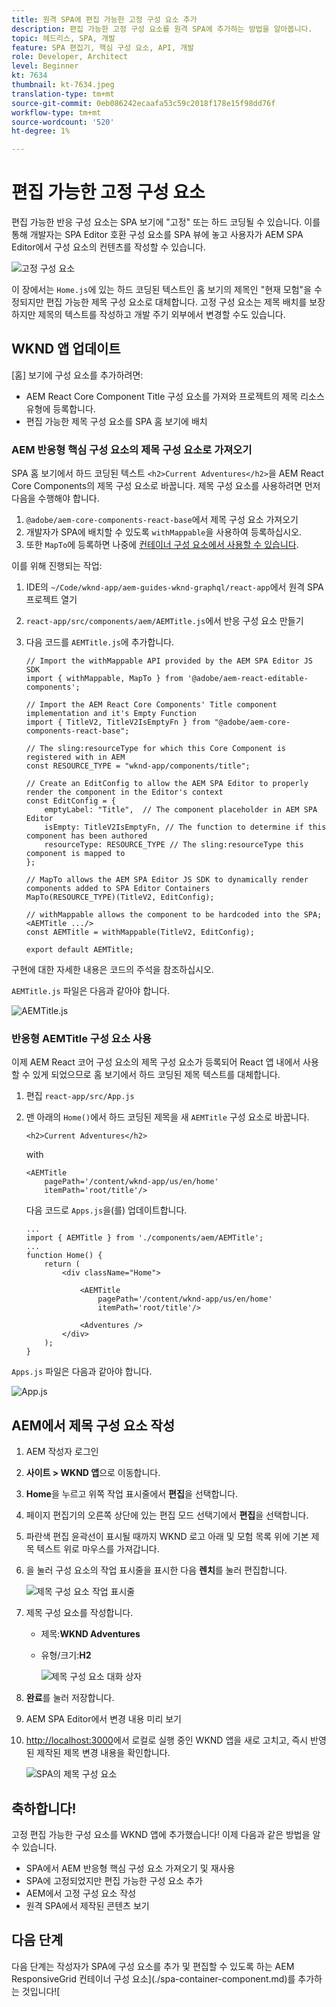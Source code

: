 ```yaml
---
title: 원격 SPA에 편집 가능한 고정 구성 요소 추가
description: 편집 가능한 고정 구성 요소를 원격 SPA에 추가하는 방법을 알아봅니다.
topic: 헤드리스, SPA, 개발
feature: SPA 편집기, 핵심 구성 요소, API, 개발
role: Developer, Architect
level: Beginner
kt: 7634
thumbnail: kt-7634.jpeg
translation-type: tm+mt
source-git-commit: 0eb086242ecaafa53c59c2018f178e15f98dd76f
workflow-type: tm+mt
source-wordcount: '520'
ht-degree: 1%

---
```



# 편집 가능한 고정 구성 요소

편집 가능한 반응 구성 요소는 SPA 보기에 &quot;고정&quot; 또는 하드 코딩될 수 있습니다. 이를 통해 개발자는 SPA Editor 호환 구성 요소를 SPA 뷰에 놓고 사용자가 AEM SPA Editor에서 구성 요소의 컨텐츠를 작성할 수 있습니다.

![고정 구성 요소](./assets/spa-fixed-component/intro.png)

이 장에서는 `Home.js`에 있는 하드 코딩된 텍스트인 홈 보기의 제목인 &quot;현재 모험&quot;을 수정되지만 편집 가능한 제목 구성 요소로 대체합니다. 고정 구성 요소는 제목 배치를 보장하지만 제목의 텍스트를 작성하고 개발 주기 외부에서 변경할 수도 있습니다.

## WKND 앱 업데이트

[홈] 보기에 구성 요소를 추가하려면:

+ AEM React Core Component Title 구성 요소를 가져와 프로젝트의 제목 리소스 유형에 등록합니다.
+ 편집 가능한 제목 구성 요소를 SPA 홈 보기에 배치

### AEM 반응형 핵심 구성 요소의 제목 구성 요소로 가져오기

SPA 홈 보기에서 하드 코딩된 텍스트 `<h2>Current Adventures</h2>`을 AEM React Core Components의 제목 구성 요소로 바꿉니다. 제목 구성 요소를 사용하려면 먼저 다음을 수행해야 합니다.

1. `@adobe/aem-core-components-react-base`에서 제목 구성 요소 가져오기
1. 개발자가 SPA에 배치할 수 있도록 `withMappable`을 사용하여 등록하십시오.
1. 또한 `MapTo`에 등록하면 나중에 [컨테이너 구성 요소에서 사용할 수 있습니다](./spa-container-component.md).

이를 위해 진행되는 작업:

1. IDE의 `~/Code/wknd-app/aem-guides-wknd-graphql/react-app`에서 원격 SPA 프로젝트 열기
1. `react-app/src/components/aem/AEMTitle.js`에서 반응 구성 요소 만들기
1. 다음 코드를 `AEMTitle.js`에 추가합니다.

   ```
   // Import the withMappable API provided by the AEM SPA Editor JS SDK
   import { withMappable, MapTo } from '@adobe/aem-react-editable-components';
   
   // Import the AEM React Core Components' Title component implementation and it's Empty Function 
   import { TitleV2, TitleV2IsEmptyFn } from "@adobe/aem-core-components-react-base";
   
   // The sling:resourceType for which this Core Component is registered with in AEM
   const RESOURCE_TYPE = "wknd-app/components/title";
   
   // Create an EditConfig to allow the AEM SPA Editor to properly render the component in the Editor's context
   const EditConfig = {    
       emptyLabel: "Title",  // The component placeholder in AEM SPA Editor
       isEmpty: TitleV2IsEmptyFn, // The function to determine if this component has been authored
       resourceType: RESOURCE_TYPE // The sling:resourceType this component is mapped to
   };
   
   // MapTo allows the AEM SPA Editor JS SDK to dynamically render components added to SPA Editor Containers
   MapTo(RESOURCE_TYPE)(TitleV2, EditConfig);
   
   // withMappable allows the component to be hardcoded into the SPA; <AEMTitle .../>
   const AEMTitle = withMappable(TitleV2, EditConfig);
   
   export default AEMTitle;
   ```

구현에 대한 자세한 내용은 코드의 주석을 참조하십시오.

`AEMTitle.js` 파일은 다음과 같아야 합니다.

![AEMTitle.js](./assets/spa-fixed-component/aem-title-js.png)

### 반응형 AEMTitle 구성 요소 사용

이제 AEM React 코어 구성 요소의 제목 구성 요소가 등록되어 React 앱 내에서 사용할 수 있게 되었으므로 홈 보기에서 하드 코딩된 제목 텍스트를 대체합니다.

1. 편집 `react-app/src/App.js`
1. 맨 아래의 `Home()`에서 하드 코딩된 제목을 새 `AEMTitle` 구성 요소로 바꿉니다.

   ```
   <h2>Current Adventures</h2>
   ```

   with

   ```
   <AEMTitle
       pagePath='/content/wknd-app/us/en/home' 
       itemPath='root/title'/>
   ```

   다음 코드로 `Apps.js`을(를) 업데이트합니다.

   ```
   ...
   import { AEMTitle } from './components/aem/AEMTitle';
   ...
   function Home() {
       return (
           <div className="Home">
   
               <AEMTitle
                   pagePath='/content/wknd-app/us/en/home' 
                   itemPath='root/title'/>
   
               <Adventures />
           </div>
       );
   }
   ```

`Apps.js` 파일은 다음과 같아야 합니다.

![App.js](./assets/spa-fixed-component/app-js.png)

## AEM에서 제목 구성 요소 작성

1. AEM 작성자 로그인
1. __사이트 > WKND 앱__&#x200B;으로 이동합니다.
1. __Home__&#x200B;을 누르고 위쪽 작업 표시줄에서 __편집__&#x200B;을 선택합니다.
1. 페이지 편집기의 오른쪽 상단에 있는 편집 모드 선택기에서 __편집__&#x200B;을 선택합니다.
1. 파란색 편집 윤곽선이 표시될 때까지 WKND 로고 아래 및 모험 목록 위에 기본 제목 텍스트 위로 마우스를 가져갑니다.
1. 을 눌러 구성 요소의 작업 표시줄을 표시한 다음 __렌치__&#x200B;를 눌러 편집합니다.

   ![제목 구성 요소 작업 표시줄](./assets/spa-fixed-component/title-action-bar.png)

1. 제목 구성 요소를 작성합니다.
   + 제목:__WKND Adventures__
   + 유형/크기:__H2__

      ![제목 구성 요소 대화 상자](./assets/spa-fixed-component/title-dialog.png)

1. __완료__&#x200B;를 눌러 저장합니다.
1. AEM SPA Editor에서 변경 내용 미리 보기
1. [http://localhost:3000](http://localhost:3000)에서 로컬로 실행 중인 WKND 앱을 새로 고치고, 즉시 반영된 제작된 제목 변경 내용을 확인합니다.

   ![SPA의 제목 구성 요소](./assets/spa-fixed-component/title-final.png)

## 축하합니다!

고정 편집 가능한 구성 요소를 WKND 앱에 추가했습니다! 이제 다음과 같은 방법을 알 수 있습니다.

+ SPA에서 AEM 반응형 핵심 구성 요소 가져오기 및 재사용
+ SPA에 고정되었지만 편집 가능한 구성 요소 추가
+ AEM에서 고정 구성 요소 작성
+ 원격 SPA에서 제작된 콘텐츠 보기

## 다음 단계

다음 단계는 작성자가 SPA에 구성 요소를 추가 및 편집할 수 있도록 하는 AEM ResponsiveGrid 컨테이너 구성 요소](./spa-container-component.md)를 추가하는 것입니다![
